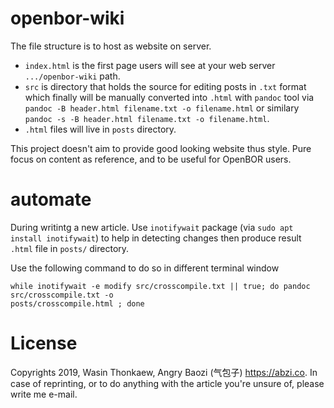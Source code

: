 # openbor-wiki
The file structure is to host as website on server.

* `index.html` is the first page users will see at your web server `.../openbor-wiki` path.
* `src` is directory that holds the source for editing posts in `.txt` format which finally will be manually converted into `.html` with `pandoc` tool via `pandoc -B header.html filename.txt -o filename.html` or similary `pandoc -s -B header.html filename.txt -o filename.html`.
* `.html` files will live in `posts` directory.

This project doesn't aim to provide good looking website thus style. Pure focus on content as reference, and to be useful for OpenBOR users.

# automate

During writintg a new article. Use `inotifywait` package (via `sudo apt install inotifywait`) to help
in detecting changes then produce result `.html` file in `posts/` directory.

Use the following command to do so in different terminal window

```
while inotifywait -e modify src/crosscompile.txt || true; do pandoc src/crosscompile.txt -o 
posts/crosscompile.html ; done
```

# License
Copyrights 2019, Wasin Thonkaew, Angry Baozi (气包子) https://abzi.co.
In case of reprinting, or to do anything with the article you're unsure of, please write me e-mail.
